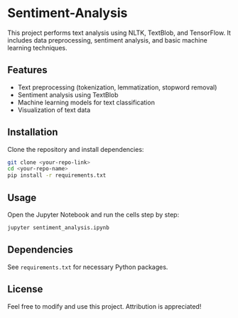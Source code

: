 # Sentiment-Analysis
This project performs text analysis using NLTK, TextBlob, and TensorFlow. It includes data preprocessing, sentiment analysis, and basic machine learning techniques.

## Features
- Text preprocessing (tokenization, lemmatization, stopword removal)
- Sentiment analysis using TextBlob
- Machine learning models for text classification
- Visualization of text data

## Installation

Clone the repository and install dependencies:

```sh
git clone <your-repo-link>
cd <your-repo-name>
pip install -r requirements.txt
```

## Usage

Open the Jupyter Notebook and run the cells step by step:

```sh
jupyter sentiment_analysis.ipynb
```

## Dependencies

See `requirements.txt` for necessary Python packages.

## License

Feel free to modify and use this project. Attribution is appreciated!
